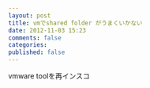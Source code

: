 ```yaml
---
layout: post
title: vmでshared folder がうまくいかない
date: 2012-11-03 15:23
comments: false
categories: 
published: false
---
```


vmware toolを再インスコ
